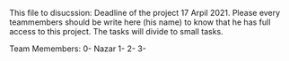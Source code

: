 This file to disucssion:
Deadline of the project 17 Arpil 2021.
Please every teammembers should be write here (his name) to know that he has full access to this project.
The tasks will divide to small tasks.


Team Memembers:
0- Nazar
1-
2-
3-
